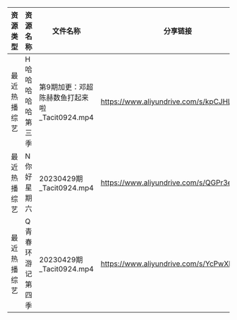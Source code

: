 | 资源类型   | 资源名称      | 文件名称                           | 分享链接                                      | 更新时间       |
| ------ | --------- | ------------------------------ | ----------------------------------------- | ---------- |
| 最近热播综艺 | H哈哈哈哈哈第三季 | 第9期加更：邓超陈赫数鱼打起来啦_Tacit0924.mp4 | https://www.aliyundrive.com/s/kpCJHLKnv9R | 2023-04-30 |
| 最近热播综艺 | N你好星期六    | 20230429期_Tacit0924.mp4        | https://www.aliyundrive.com/s/QGPr3eRo3pE | 2023-04-30 |
| 最近热播综艺 | Q青春环游记第四季 | 20230429期_Tacit0924.mp4        | https://www.aliyundrive.com/s/YcPwXPmrXec | 2023-04-30 |

